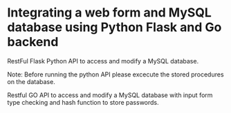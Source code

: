 # Integrating a web form and MySQL database using Python Flask and Go backend
RestFul Flask Python API to access and modify a MySQL database.

Note: Before running the python API please excecute the stored procedures on the database.

Restful GO API to access and modify a MySQL database with input form type checking and hash function to store passwords.
